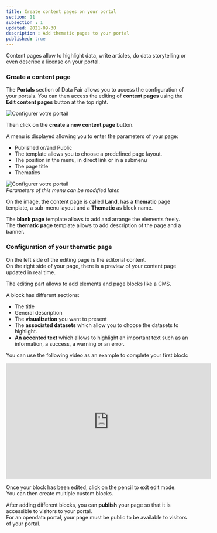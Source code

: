 ```yaml
---
title: Create content pages on your portal
section: 11
subsection : 1
updated: 2021-09-30
description : Add thematic pages to your portal
published: true
---
```


Content pages allow to highlight data, write articles, do data storytelling or even describe a license on your portal.  

### Create a content page

The **Portals** section of Data Fair allows you to access the configuration of your portals. You can then access the editing of **content pages** using the **Edit content pages** button at the top right.

![Configurer votre portail](./images/user-guide-backoffice/page-contenu-1.jpg)

Then click on the **create a new content page** button.

A menu is displayed allowing you to enter the parameters of your page:
* Published or/and Public
* The template allows you to choose a predefined page layout.
* The position in the menu, in direct link or in a submenu
* The page title
* Thematics

![Configurer votre portail](./images/user-guide-backoffice/page-contenu-2.jpg)  
*Parameters of this menu can be modified later.*


On the image, the content page is called **Land**, has a **thematic** page template, a sub-menu layout and a **Thematic** as block name.

The **blank page** template allows to add and arrange the elements freely.  
The **thematic page** template allows to add description of the page and a banner.

### Configuration of your thematic page

On the left side of the editing page is the editorial content.  
On the right side of your page, there is a preview of your content page updated in real time.  

The editing part allows to add elements and page blocks like a CMS.

A block has different sections:
* The title
* General description
* The **visualization** you want to present
* The **associated datasets** which allow you to choose the datasets to highlight.
* **An accented text** which allows to highlight an important text such as an information, a success, a warning or an error.

You can use the following video as an example to complete your first block:  

<iframe width="560" height="315" sandbox="allow-same-origin allow-scripts allow-popups" src="https://videos.koumoul.com/videos/embed/954b9a9c-055d-4b39-a8c8-4bf61c44264f?loop=1&warningTitle=0" frameborder="0" allowfullscreen></iframe>


Once your block has been edited, click on the pencil to exit edit mode.  
You can then create multiple custom blocks.  

After adding different blocks, you can **publish** your page so that it is accessible to visitors to your portal.  
For an opendata portal, your page must be public to be available to visitors of your portal.

